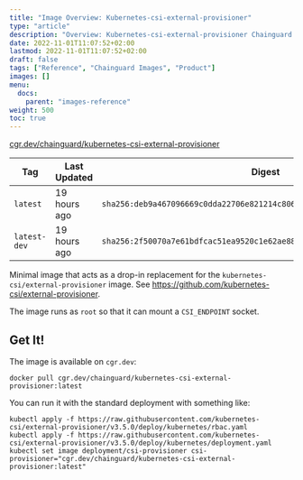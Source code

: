 ```yaml
---
title: "Image Overview: Kubernetes-csi-external-provisioner"
type: "article"
description: "Overview: Kubernetes-csi-external-provisioner Chainguard Image"
date: 2022-11-01T11:07:52+02:00
lastmod: 2022-11-01T11:07:52+02:00
draft: false
tags: ["Reference", "Chainguard Images", "Product"]
images: []
menu:
  docs:
    parent: "images-reference"
weight: 500
toc: true
---
```


[cgr.dev/chainguard/kubernetes-csi-external-provisioner](https://github.com/chainguard-images/images/tree/main/images/kubernetes-csi-external-provisioner)

| Tag          | Last Updated | Digest                                                                    |
|--------------|--------------|---------------------------------------------------------------------------|
| `latest`     | 19 hours ago | `sha256:deb9a467096669c0dda22706e821214c806eb8a151a1a5b962c9063185d11ac2` |
| `latest-dev` | 19 hours ago | `sha256:2f50070a7e61bdfcac51ea9520c1e62ae889f8f6d051eb63c60cc1865fd7cf9a` |



Minimal image that acts as a drop-in replacement for the `kubernetes-csi/external-provisioner` image.  See https://github.com/kubernetes-csi/external-provisioner.

The image runs as `root` so that it can mount a `CSI_ENDPOINT` socket.

## Get It!

The image is available on `cgr.dev`:

```
docker pull cgr.dev/chainguard/kubernetes-csi-external-provisioner:latest
```

You can run it with the standard deployment with something like:

```
kubectl apply -f https://raw.githubusercontent.com/kubernetes-csi/external-provisioner/v3.5.0/deploy/kubernetes/rbac.yaml
kubectl apply -f https://raw.githubusercontent.com/kubernetes-csi/external-provisioner/v3.5.0/deploy/kubernetes/deployment.yaml
kubectl set image deployment/csi-provisioner csi-provisioner="cgr.dev/chainguard/kubernetes-csi-external-provisioner:latest"
```
